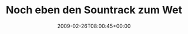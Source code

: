 ---
retweeted: false
source: <a href="http://twitter.com" rel="nofollow">Twitter Web Client</a>
entities:
  hashtags:
  - text: donnerstag
    indices:
    - '81'
    - '92'
  - text: deathgrowl
    indices:
    - '93'
    - '104'
  symbols: []
  user_mentions: []
  urls: []
display_text_range:
- '0'
- '104'
favorite_count: '0'
id_str: '1252863742'
truncated: false
retweet_count: '0'
id: '1252863742'
created_at: Thu Feb 26 08:00:45 +0000 2009
favorited: false
full_text: 'Noch eben den Sountrack zum Wetter auf den iPod geladen. Becoming the
  Archetype. #donnerstag #deathgrowl'
lang: de
tags:
- donnerstag
- deathgrowl
- pesos:twitter
date: '2009-02-26T08:00:45+00:00'
src: https://twitter.com/bascht/status/1252863742
original_url: https://twitter.com/bascht/status/1252863742
type: twitter_tweet
text: 'Noch eben den Sountrack zum Wetter auf den iPod geladen. Becoming the Archetype.
  #donnerstag #deathgrowl'
title: Noch eben den Sountrack zum Wet

---